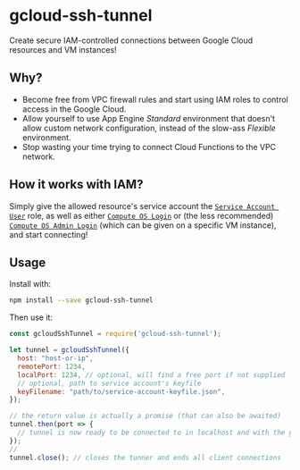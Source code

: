 # gcloud-ssh-tunnel

Create secure IAM-controlled connections between Google Cloud resources and VM instances!

## Why?

* Become free from VPC firewall rules and start using IAM roles to control access in the Google Cloud.
* Allow yourself to use App Engine *Standard* environment that doesn't allow custom network configuration,
  instead of the slow-ass *Flexible* environment.
* Stop wasting your time trying to connect Cloud Functions to the VPC network.

## How it works with IAM?

Simply give the allowed resource's service account the [`Service Account User`](https://cloud.google.com/compute/docs/access/iam#iam.serviceAccountUser) role,
as well as either [`Compute OS Login`](https://cloud.google.com/compute/docs/access/iam#compute.osLogin)
or (the less recommended) [`Compute OS Admin Login`](https://cloud.google.com/compute/docs/access/iam#compute.osAdminLogin)
(which can be given on a specific VM instance), and start connecting!

## Usage

Install with:

```bash
npm install --save gcloud-ssh-tunnel
```

Then use it:

```javascript
const gcloudSshTunnel = require('gcloud-ssh-tunnel');

let tunnel = gcloudSshTunnel({
  host: "host-or-ip",
  remotePort: 1234,
  localPort: 1234, // optional, will find a free port if not supplied
  // optional, path to service account's keyfile
  keyFilename: "path/to/service-account-keyfile.json",
});

// the return value is actually a promise (that can also be awaited)
tunnel.then(port => {
  // tunnel is now ready to be connected to in localhost and with the given port!
});
// 
tunnel.close(); // closes the tunner and ends all client connections
```
